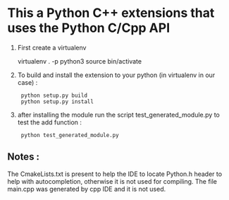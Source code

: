 # This a Python C++ extensions that uses the Python C/Cpp API


1. First create a virtualenv 

    virtualenv . -p python3
    source bin/activate
    

1. To build and install the extension to your python (in virtualenv in our case)  : 

        python setup.py build
        python setup.py install
    
1. after installing the module run the script test_generated_module.py to test the add function :

        python test_generated_module.py 



## Notes :

The CmakeLists.txt is present to help the IDE to locate Python.h header to help with autocompletion,
otherwise it is not used for compiling. The file main.cpp was generated
by cpp IDE and it is not used.
